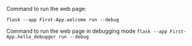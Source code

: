 Command to run the web page:

`flask --app First-App.welcome run --debug`

Command to run the web page in debugging mode
`flask --app First-App.hello_debugger run --debug`
